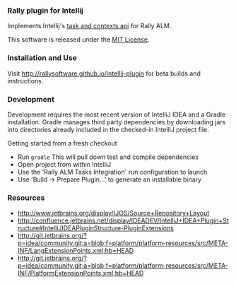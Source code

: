 ### Rally plugin for Intellij

Implements Intellij's [task and contexts api](http://www.jetbrains.com/idea/webhelp/managing-tasks-and-context.html)
for Rally ALM.

This software is released under the [MIT License](license.txt).

### Installation and Use
Visit http://rallysoftware.github.io/intellij-plugin for beta builds and instructions.

### Development

Development requires the most recent version of IntelliJ IDEA and a Gradle installation. Gradle manages
third party dependencies by downloading jars into directories already included in the checked-in
IntelliJ project file.

Getting started from a fresh checkout
* Run ```gradle``` This will pull down test and compile dependencies
* Open project from within IntelliJ
* Use the 'Rally ALM Tasks Integration' run configuration to launch
* Use 'Build -> Prepare Plugin...' to generate an installable binary

### Resources
* http://www.jetbrains.org/display/IJOS/Source+Repository+Layout
* http://confluence.jetbrains.net/display/IDEADEV/IntelliJ+IDEA+Plugin+Structure#IntelliJIDEAPluginStructure-PluginExtensions
* http://git.jetbrains.org/?p=idea/community.git;a=blob;f=platform/platform-resources/src/META-INF/LangExtensionPoints.xml;hb=HEAD
* http://git.jetbrains.org/?p=idea/community.git;a=blob;f=platform/platform-resources/src/META-INF/PlatformExtensionPoints.xml;hb=HEAD
